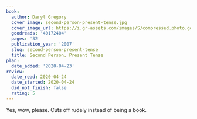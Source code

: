 ```yaml
---
book:
  author: Daryl Gregory
  cover_image: second-person-present-tense.jpg
  cover_image_url: https://i.gr-assets.com/images/S/compressed.photo.goodreads.com/books/1560554018l/40172404._SX98_.jpg
  goodreads: '40172404'
  pages: '32'
  publication_year: '2007'
  slug: second-person-present-tense
  title: Second Person, Present Tense
plan:
  date_added: '2020-04-23'
review:
  date_read: 2020-04-24
  date_started: 2020-04-24
  did_not_finish: false
  rating: 5
---
```


Yes, wow, please. Cuts off rudely instead of being a book.
